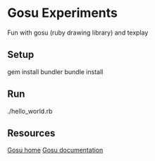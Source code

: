 Gosu Experiments
================

Fun with gosu (ruby drawing library) and texplay

## Setup
gem install bundler
bundle install

## Run
./hello_world.rb

## Resources
[Gosu home](http://www.libgosu.org/)
[Gosu documentation](http://www.libgosu.org/rdoc/Gosu.html)
